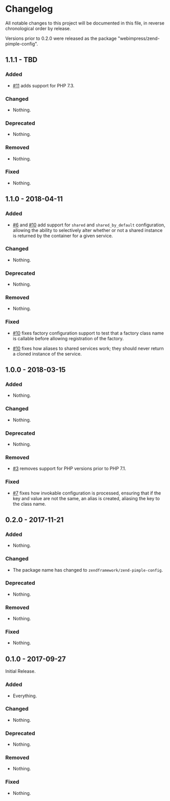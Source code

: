 # Changelog

All notable changes to this project will be documented in this file, in reverse chronological order by release.

Versions prior to 0.2.0 were released as the package "webimpress/zend-pimple-config".

## 1.1.1 - TBD

### Added

- [#11](https://github.com/zendframework/zend-pimple-config/pull/11) adds support for PHP 7.3.

### Changed

- Nothing.

### Deprecated

- Nothing.

### Removed

- Nothing.

### Fixed

- Nothing.

## 1.1.0 - 2018-04-11

### Added

- [#6](https://github.com/zendframework/zend-pimple-config/pull/6) and
  [#10](https://github.com/zendframework/zend-pimple-config/pull/10) add
  support for `shared` and `shared_by_default` configuration, allowing the
  ability to selectively alter whether or not a shared instance is returned by
  the container for a given service.

### Changed

- Nothing.

### Deprecated

- Nothing.

### Removed

- Nothing.

### Fixed

- [#10](https://github.com/zendframework/zend-pimple-config/pull/10) fixes
  factory configuration support to test that a factory class name is callable
  before allowing registration of the factory.

- [#10](https://github.com/zendframework/zend-pimple-config/pull/10) fixes
  how aliases to shared services work; they should never return a cloned
  instance of the service.

## 1.0.0 - 2018-03-15

### Added

- Nothing.

### Changed

- Nothing.

### Deprecated

- Nothing.

### Removed

- [#3](https://github.com/zendframework/zend-pimple-config/pull/3)
  removes support for PHP versions prior to PHP 7.1.

### Fixed

- [#7](https://github.com/zendframework/zend-pimple-config/pull/7) fixes how
  invokable configuration is processed, ensuring that if the key and value are not
  the same, an alias is created, aliasing the key to the class name.

## 0.2.0 - 2017-11-21

### Added

- Nothing.

### Changed

- The package name has changed to `zendframework/zend-pimple-config`.

### Deprecated

- Nothing.

### Removed

- Nothing.

### Fixed

- Nothing.

## 0.1.0 - 2017-09-27

Initial Release.

### Added

- Everything.

### Changed

- Nothing.

### Deprecated

- Nothing.

### Removed

- Nothing.

### Fixed

- Nothing.
